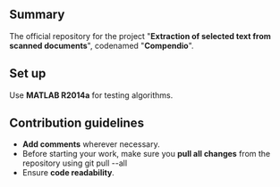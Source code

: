 ## Summary

The official repository for the project "**Extraction of selected text from scanned documents**", codenamed "**Compendio**".

## Set up

Use **MATLAB R2014a** for testing algorithms.


## Contribution guidelines 

* **Add comments** wherever necessary.
* Before starting your work, make sure you **pull all changes** from the repository using
    git pull --all
* Ensure **code readability**.